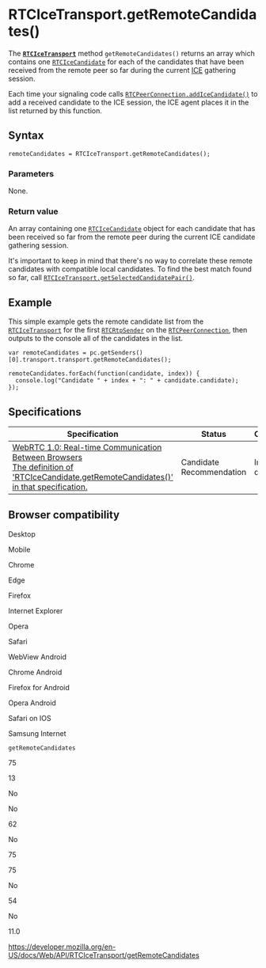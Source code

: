 RTCIceTransport.getRemoteCandidates()
=====================================

The **[`RTCIceTransport`](../rtcicetransport)** method `getRemoteCandidates()` returns an array which contains one [`RTCIceCandidate`](../rtcicecandidate) for each of the candidates that have been received from the remote peer so far during the current [ICE](https://developer.mozilla.org/en-US/docs/Glossary/ICE) gathering session.

Each time your signaling code calls [`RTCPeerConnection.addIceCandidate()`](../rtcpeerconnection/addicecandidate) to add a received candidate to the ICE session, the ICE agent places it in the list returned by this function.

Syntax
------

    remoteCandidates = RTCIceTransport.getRemoteCandidates();

### Parameters

None.

### Return value

An array containing one [`RTCIceCandidate`](../rtcicecandidate) object for each candidate that has been received so far from the remote peer during the current ICE candidate gathering session.

It's important to keep in mind that there's no way to correlate these remote candidates with compatible local candidates. To find the best match found so far, call [`RTCIceTransport.getSelectedCandidatePair()`](getselectedcandidatepair).

Example
-------

This simple example gets the remote candidate list from the [`RTCIceTransport`](../rtcicetransport) for the first [`RTCRtpSender`](../rtcrtpsender) on the [`RTCPeerConnection`](../rtcpeerconnection), then outputs to the console all of the candidates in the list.

    var remoteCandidates = pc.getSenders()[0].transport.transport.getRemoteCandidates();

    remoteCandidates.forEach(function(candidate, index)) {
      console.log("Candidate " + index + ": " + candidate.candidate);
    });

Specifications
--------------

<table><thead><tr class="header"><th>Specification</th><th>Status</th><th>Comment</th></tr></thead><tbody><tr class="odd"><td><a href="https://w3c.github.io/webrtc-pc/#dom-rtcicetransport-getremotecandidates">WebRTC 1.0: Real-time Communication Between Browsers<br />
<span class="small">The definition of 'RTCIceCandidate.getRemoteCandidates()' in that specification.</span></a></td><td><span class="spec-cr">Candidate Recommendation</span></td><td>Initial definition.</td></tr></tbody></table>

Browser compatibility
---------------------

Desktop

Mobile

Chrome

Edge

Firefox

Internet Explorer

Opera

Safari

WebView Android

Chrome Android

Firefox for Android

Opera Android

Safari on IOS

Samsung Internet

`getRemoteCandidates`

75

13

No

No

62

No

75

75

No

54

No

11.0

<a href="https://developer.mozilla.org/en-US/docs/Web/API/RTCIceTransport/getRemoteCandidates" class="_attribution-link">https://developer.mozilla.org/en-US/docs/Web/API/RTCIceTransport/getRemoteCandidates</a>
